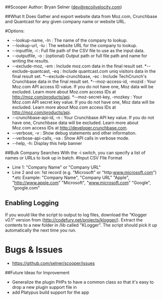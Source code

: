 ##Scooper
Author:  Bryan Selner (dev@recoilvelocity.com)

##What It Does
Gather and export website data from Moz.com, Crunchbase and Quantcast for any given company name or website URL.

#Options:
* --lookup-name, -ln : The name of the company to lookup. 
* --lookup-url, -lu : The website URL for the company to lookup.
*   --inputfile, -i : Full file path of the CSV file to use as the input data.
*  --outputfile, -o : (optional) Output path or full file path and name for writing the results.
* --exclude-moz, -em : Include moz.com data in the final result set.
*--exclude-quantcast, -eq : Include quantcast.com uniq visitors data in the final result set.
*--exclude-crunchbase, -ec : Include TechCrunch's Crunchbase data in the final result set.
*--moz-access-id, -mozid : Your Moz.com API access ID value.  If you do not have one, Moz data will be excluded.  Learn more about Moz.com access IDs at http://moz.com/products/api.
*--moz-secret-key, -mozkey : Your Moz.com API secret key value.  If you do not have one, Moz data will be excluded.  Learn more about Moz.com access IDs at http://moz.com/products/api.
* --crunchbase-api-id, -n : Your Crunchbase API key value.  If you do not have one, Crunchbase data will be excluded.  Learn more about Moz.com access IDs at http://developer.crunchbase.com.
*  --verbose, -v : Show debug statements and other information.
*  --verbose-api-calls, -va : Show API calls in verbose mode.
*  --help, -h: Display this help banner


##Bulk Company Searches 
With the -i switch, you can specify a list of names or URLs to look up in batch.
#Input CSV FIle Format
* Line 1:  "Company Name" or "Company URL" 
* Line 2 and on:  1st record (e.g. "Microsoft" or "http:www.microsoft.com")
*.etc
Example:
     "Company Name", "Company URL"
     "Apple", "http://www.apple.com"
     "Microsoft", "www.microsoft.com"
     "Google", "google.com"


## Enabling Logging
If you would like the script to output to log files, download the "Klogger v0.1" version from (http://codefury.net/projects/klogger/). Extract the contents to
a new folder in /lib called "KLogger".  The script should pick it up automatically the next time you run.

# Bugs & Issues
* https://github.com/selner/scooper/issues


##Future Ideas for Improvement
* Generalize the plugin PHPs to have a common class so that it's easy to drop a new plugin support file in
* add Platypus build support for the app


